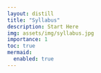 ```yaml
---
layout: distill
title: "Syllabus"
description: Start Here
img: assets/img/syllabus.jpg
importance: 1
toc: true
mermaid:
  enabled: true
---
```


